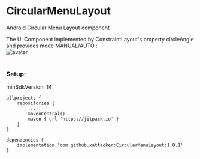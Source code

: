 # CircularMenuLayout
Android Circular Menu Layout component


The UI Component implemented by ConstraintLayout's property circleAngle<br>
and provides mode MANUAL/AUTO :<br>
![avatar](/rm_res/cut1.gif)<br><br>


### Setup:

minSdkVersion: 14 

``` 
allprojects {
    repositories {
        ...
        mavenCentral()
        maven { url 'https://jitpack.io' }
    }
}

dependencies {
    implementation 'com.github.xattacker:CircularMenuLayout:1.0.1'
}
``` 

